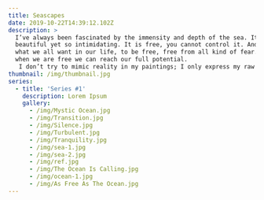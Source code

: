 ```yaml
---
title: Seascapes
date: 2019-10-22T14:39:12.102Z
description: >
  I’ve always been fascinated by the immensity and depth of the sea. It’s
  beautiful yet so intimidating. It is free, you cannot control it. And this is
  what we all want in our life, to be free, free from all kind of fear. Only
  when we are free we can reach our full potential. 
   I don’t try to mimic reality in my paintings; I only express my raw emotions. For me, the smell of the sea, sound of the crashing waves and the depth of the sea is freeing and refreshing. I use texture in my paintings to evolve a sense of raw emotion. Dimensions and depths are produced by the formation of multiple layers. The use of heavy texture helps me to create a strong composition.
thumbnail: /img/thumbnail.jpg
series:
  - title: 'Series #1'
    description: Lorem Ipsum
    gallery:
      - /img/Mystic Ocean.jpg
      - /img/Transition.jpg
      - /img/Silence.jpg
      - /img/Turbulent.jpg
      - /img/Tranquility.jpg
      - /img/sea-1.jpg
      - /img/sea-2.jpg
      - /img/ref.jpg
      - /img/The Ocean Is Calling.jpg
      - /img/ocean-1.jpg
      - /img/As Free As The Ocean.jpg
---
```


